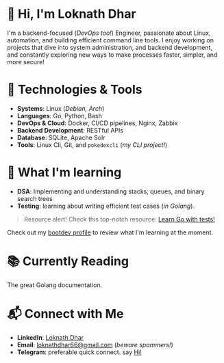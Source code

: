 # 👋 Hi, I'm Loknath Dhar

I'm a backend-focused (*DevOps too!*) Engineer, passionate about Linux, automation, and building efficient command line tools. I enjoy working on projects that dive into system administration, and backend development, and constantly exploring new ways to make processes faster, simpler, and more secure! 

# 🔧 Technologies & Tools

- **Systems**: Linux (*Debian, Arch*)
- **Languages**: Go, Python, Bash
- **DevOps & Cloud**: Docker, CI/CD pipelines, Nginx, Zabbix
- **Backend Development**: RESTful APIs
- **Database**: SQLite, Apache Solr
- **Tools**: Linux Cli, Git, and `pokedexcli` (*my CLI project!*)

# 🌱 What I'm learning

- **DSA**: Implementing and understanding stacks, queues, and binary search trees
- **Testing**: learning about writing efficient test cases (*in Golang*).

> Resource alert! Check this top-notch resource: [Learn Go with tests!](https://quii.gitbook.io/learn-go-with-tests)

Check out my [bootdev profile](https://www.boot.dev/u/dhar01) to review what I'm learning at the moment.

# 📚 Currently Reading

The great Golang documentation.

# 📬 Connect with Me

- **LinkedIn**: [Loknath Dhar](https://www.linkedin.com/in/dhar01/)
- **Email**: [loknathdhar66@gmail.com](mailto:loknathdhar66@gmail.com) (*beware spammers!*)
- **Telegram**: preferable quick connect. say [Hi!](https://t.me/Dhar01)
